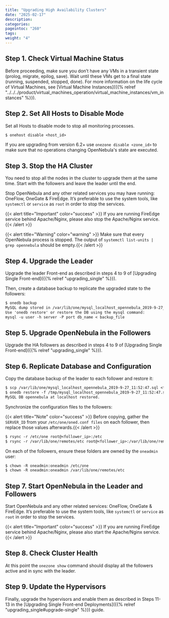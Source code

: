 ```yaml
---
title: "Upgrading High Availability Clusters"
date: "2025-02-17"
description:
categories:
pageintoc: "260"
tags:
weight: "4"
---
```


<a id="upgrade-ha"></a>

<!--# Upgrading High Availability Clusters -->

## Step 1. Check Virtual Machine Status

Before proceeding, make sure you don’t have any VMs in a transient state (prolog, migrate, epilog, save). Wait until these VMs get to a final state (running, suspended, stopped, done). For more information on the life cycle of Virtual Machines, see [Virtual Machine Instances]({{% relref "../../../product/virtual_machines_operation/virtual_machine_instances/vm_instances" %}}).

## Step 2. Set All Hosts to Disable Mode

Set all Hosts to disable mode to stop all monitoring processes.

```default
$ onehost disable <host_id>
```

If you are upgrading from version 6.2+ use `onezone disable <zone_id>` to make sure that no operations changing OpenNebula's state are executed.

## Step 3. Stop the HA Cluster

You need to stop all the nodes in the cluster to upgrade them at the same time. Start with the followers and leave the leader until the end.

Stop OpenNebula and any other related services you may have running: OneFlow, OneGate & FireEdge. It’s preferable to use the system tools, like `systemctl` or `service` as `root` in order to stop the services.

{{< alert title="Important" color="success" >}}
If you are running FireEdge service behind Apache/Nginx, please also stop the Apache/Nginx service.{{< /alert >}} 

{{< alert title="Warning" color="warning" >}}
Make sure that every OpenNebula process is stopped. The output of `systemctl list-units | grep opennebula` should be empty.{{< /alert >}} 

## Step 4. Upgrade the Leader

Upgrade the leader Front-end as described in steps 4 to 9 of [Upgrading Single Front-end]({{% relref "upgrading_single" %}}).

Then, create a database backup to replicate the upgraded state to the followers:

```default
$ onedb backup
MySQL dump stored in /var/lib/one/mysql_localhost_opennebula_2019-9-27_11:52:47.sql
Use 'onedb restore' or restore the DB using the mysql command:
mysql -u user -h server -P port db_name < backup_file
```

## Step 5. Upgrade OpenNebula in the Followers

Upgrade the HA followers as described in steps 4 to 9 of [Upgrading Single Front-end]({{% relref "upgrading_single" %}}).

## Step 6. Replicate Database and Configuration

Copy the database backup of the leader to each follower and restore it:

```default
$ scp /var/lib/one/mysql_localhost_opennebula_2019-9-27_11:52:47.sql <follower_ip>:/tmp
$ onedb restore -f /tmp/mysql_localhost_opennebula_2019-9-27_11:52:47.sql
MySQL DB opennebula at localhost restored.
```

Synchronize the configuration files to the followers:

{{< alert title="Note" color="success" >}}
Before copying, gather the `SERVER_ID` from your `/etc/one/oned.conf files` on each follower, then replace those values afterwards.{{< /alert >}} 

```default
$ rsync -r /etc/one root@<follower_ip>:/etc
$ rsync -r /var/lib/one/remotes/etc root@<follower_ip>:/var/lib/one/remotes
```

On each of the followers, ensure these folders are owned by the `oneadmin` user:

```default
$ chown -R oneadmin:oneadmin /etc/one
$ chown -R oneadmin:oneadmin /var/lib/one/remotes/etc
```

## Step 7. Start OpenNebula in the Leader and Followers

Start OpenNebula and any other related services: OneFlow, OneGate & FireEdge. It’s preferable to use the system tools, like `systemctl` or `service` as `root` in order to stop the services.

{{< alert title="Important" color="success" >}}
If you are running FireEdge service behind Apache/Nginx, please also start the Apache/Nginx service.{{< /alert >}} 

## Step 8. Check Cluster Health

At this point the `onezone show` command should display all the followers active and in sync with the leader.

## Step 9. Update the Hypervisors

Finally, upgrade the hypervisors and enable them as described in Steps 11-13 in the [Upgrading Single Front-end Deployments]({{% relref "upgrading_single#upgrade-single" %}}) guide.
